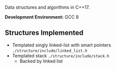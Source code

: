 Data structures and algorithms in C++17.

__Development Environment:__ GCC 8

## Structures Implemented
* Templated singly linked-list with smart pointers `./structure/include/linked_list.h`
* Templated stack `./structure/include/stack.h`
    * Backed by linked list
